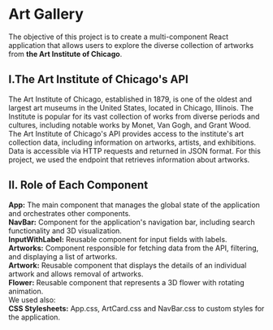 # Art Gallery
The objective of this project is to create a multi-component React application that allows users to explore the diverse collection of artworks from **the Art Institute of Chicago**.<br/>
## I.The Art Institute of Chicago's API 
The Art Institute of Chicago, established in 1879, is one of the oldest and largest art museums in the United States, located in Chicago, Illinois.
The Institute is popular for its vast collection of works from diverse periods and cultures, including notable works by Monet, Van Gogh, and Grant Wood.
The Art Institute of Chicago's API provides access to the institute's art collection data, including information on artworks, artists, and exhibitions. 
Data is accessible via HTTP requests and returned in JSON format. For this project, we used the endpoint that retrieves information about artworks.
## II. Role of Each Component
**App:** The main component that manages the global state of the application and 
orchestrates other components.<br>
**NavBar:** Component for the application's navigation bar, including search functionality 
and 3D visualization.<br>
**InputWithLabel:** Reusable component for input fields with labels.<br>
**Artworks:** Component responsible for fetching data from the API, filtering, and displaying a list of artworks.<br>
**Artwork:** Reusable component that displays the details of an individual artwork and 
allows removal of artworks.<br>
**Flower:** Reusable component that represents a 3D flower with rotating animation.<br>
We used also:<br>
**CSS Stylesheets:** App.css, ArtCard.css and NavBar.css to custom styles for the application.



